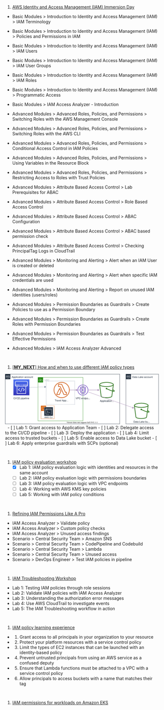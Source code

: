 
1. [AWS Identity and Access Management (IAM) Immersion Day](https://catalog.us-east-1.prod.workshops.aws/workshops/18b3622c-5d4c-45c9-9834-6a7091109072/en-US)

- Basic Modules > Introduction to Identity and Access Management (IAM) > IAM Terminology
- Basic Modules > Introduction to Identity and Access Management (IAM) > Policies and Permissions in IAM
- Basic Modules > Introduction to Identity and Access Management (IAM) > IAM Users
- Basic Modules > Introduction to Identity and Access Management (IAM) > IAM User Groups
- Basic Modules > Introduction to Identity and Access Management (IAM) > IAM Roles
- Basic Modules > Introduction to Identity and Access Management (IAM) > Programmatic Access
- Basic Modules > IAM Access Analyzer - Introduction

- Advanced Modules > Advanced Roles, Policies, and Permissions > Switching Roles with the AWS Management Console
- Advanced Modules > Advanced Roles, Policies, and Permissions > Switching Roles with the AWS CLI
- Advanced Modules > Advanced Roles, Policies, and Permissions > Conditional Access Control in IAM Policies
- Advanced Modules > Advanced Roles, Policies, and Permissions > Using Variables in the Resource Block
- Advanced Modules > Advanced Roles, Policies, and Permissions > Restricting Access to Roles with Trust Policies

- Advanced Modules > Attribute Based Access Control > Lab Prerequisites for ABAC
- Advanced Modules > Attribute Based Access Control > Role Based Access Control
- Advanced Modules > Attribute Based Access Control > ABAC Configuration
- Advanced Modules > Attribute Based Access Control > ABAC based permission check
- Advanced Modules > Attribute Based Access Control > Checking PrincipalTag Logs in CloudTrail

- Advanced Modules > Monitoring and Alerting > Alert when an IAM User is created or deleted
- Advanced Modules > Monitoring and Alerting > Alert when specific IAM credentials are used
- Advanced Modules > Monitoring and Alerting > Report on unused IAM identities (users/roles)

- Advanced Modules > Permission Boundaries as Guardrails > Create Policies to use as a Permission Boundary
- Advanced Modules > Permission Boundaries as Guardrails > Create Roles with Permission Boundaries
- Advanced Modules > Permission Boundaries as Guardrails > Test Effective Permissions

- Advanced Modules > IAM Access Analyzer Advanced

&nbsp;

1. [[**MY_NEXT**] How and when to use different IAM policy types](https://catalog.workshops.aws/iam-policy-types/en-US)
&nbsp;
<img src="./images/policy-types-architecture.svg" title="policy-types-architecture" width="900"/>
&nbsp;
    - [ ] Lab 1: Grant access to Application Team
    - [ ] Lab 2: Delegate access to the CI/CD pipeline
    - [ ] Lab 3: Deploy the application
    - [ ] Lab 4: Limit access to trusted buckets
    - [ ] Lab 5: Enable access to Data Lake bucket
    - [ ] Lab 6: Apply enterprise guardrails with SCPs (optional)

&nbsp;

1. [IAM policy evaluation workshop](https://catalog.us-east-1.prod.workshops.aws/workshops/6dc3124a-6bd4-46eb-b5c4-be438a82ba3d/en-US)
&nbsp;
    - [x] Lab 1: IAM policy evaluation logic with identities and resources in the same account
    - [ ] Lab 2: IAM policy evaluation logic with permissions boundaries
    - [ ] Lab 3: IAM policy evaluation logic with VPC endpoints
    - [ ] Lab 4: Working with AWS KMS key policies
    - [ ] Lab 5: Working with IAM policy conditions

&nbsp;

1. [Refining IAM Permissions Like A Pro](https://catalog.workshops.aws/refining-iam-permissions-like-a-pro/en-US)
- IAM Access Analyzer > Validate policy
- IAM Access Analyzer > Custom policy checks
- IAM Access Analyzer > Unused access findings
- Scenario > Central Security Team > Amazon SNS
- Scenario > Central Security Team > CodePipeline and Codebuild
- Scenario > Central Security Team > Lambda
- Scenario > Central Security Team > Unused access
- Scenario > DevOps Engineer > Test IAM policies in pipeline

&nbsp;

1. [IAM Troubleshooting Workshop](https://catalog.us-east-1.prod.workshops.aws/workshops/a9661c42-97f6-400a-8dee-a8396e8d418f/en-US)
- Lab 1: Testing IAM policies through role sessions
- Lab 2: Validate IAM policies with IAM Access Analyzer
- Lab 3: Understanding the authorization error messages
- Lab 4: Use AWS CloudTrail to investigate events
- Lab 5: The IAM Troubleshooting workflow in action

&nbsp;

1. [IAM policy learning experience](https://catalog.us-east-1.prod.workshops.aws/workshops/d1531d0a-79fd-45af-b198-d81e349ee660/en-US)
- 1. Grant access to all principals in your organization to your resource
- 2. Protect your platform resources with a service control policy
- 3. Limit the types of EC2 instances that can be launched with an identity-based policy
- 4. Prevent untrusted principals from using an AWS service as a confused deputy
- 5. Ensure that Lambda functions must be attached to a VPC with a service control policy
- 6. Allow principals to access buckets with a name that matches their tag

&nbsp;

1. [IAM permissions for workloads on Amazon EKS](https://catalog.us-east-1.prod.workshops.aws/workshops/7c41ed45-0120-4af8-bd23-420f9f0f5eb1/en-US/more)
